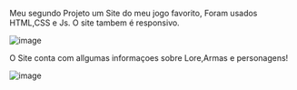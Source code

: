 Meu segundo Projeto um Site do meu jogo favorito, Foram usados HTML,CSS e Js. O site tambem é responsivo.

![image](https://github.com/user-attachments/assets/8f10d39d-a04a-41e9-bec9-ae87ac2e41ec)

O Site conta com allgumas informaçoes sobre Lore,Armas e personagens!

![image](https://github.com/user-attachments/assets/e5800248-9049-46d2-9ab0-040561f5d7ad)
